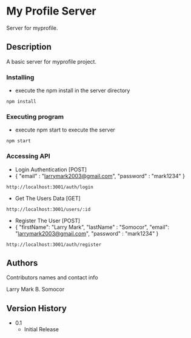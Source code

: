 # My Profile Server

Server for myprofile.

## Description

A basic server for myprofile project.

### Installing

* execute the npm install in the server directory

```
npm install 
```

### Executing program

* execute npm start to execute the server
```
npm start 
```

### Accessing API

* Login Authentication [POST]
* {
"email" : "larrymark2003@gmail.com",
"password" : "mark1234"
}
```
http://localhost:3001/auth/login
```

* Get The Users Data [GET]
```
http://localhost:3001/users/:id
```
* Register The User [POST]
* {
	"firstName": "Larry Mark",
	"lastName" : "Somocor",
	"email": "larrymark2003@gmail.com",
	"password" : "mark1234"
}
```
http://localhost:3001/auth/register 
```




## Authors

Contributors names and contact info

Larry Mark B. Somocor

## Version History

* 0.1
    * Initial Release

